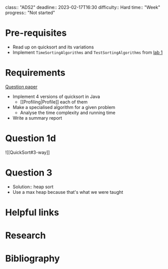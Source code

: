 class:: "ADS2"
deadline:: 2023-02-17T16:30
difficulty:: Hard
time:: "Week"
progress:: "Not started"

# Pre-requisites
- Read up on quicksort and its variations
- Implement `TimeSortingAlgorithms` and `TestSortingAlgorithms` from [lab 1](https:://moodle.gla.ac.uk/pluginfile.php/5700085/mod_folder/content/0/Lab1.pdf?forcedownload=1)

# Requirements
[Question paper](https:://moodle.gla.ac.uk/pluginfile.php/5700121/mod_assign/introattachment/0/AE1.pdf?forcedownload=1)

- Implement 4 versions of quicksort in Java
	- [[Profiling|Profile]] each of them
- Make a specialised algorithm for a given problem
	- Analyse the time complexity and running time
- Write a summary report

# Question 1d
![[QuickSort#3-way]]

# Question 3
- Solution:: heap sort
- Use a max heap because that's what we were taught

# Helpful links

# Research

# Bibliography
